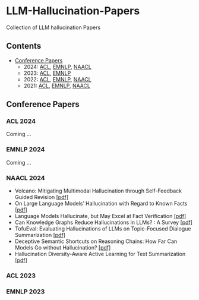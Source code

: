 # LLM-Hallucination-Papers
Collection of LLM hallucination Papers

## Contents
- [Conference Papers](#conference-papers)
	- 2024: [ACL](#acl-2024), [EMNLP](#emnlp-2024), [NAACL](#naacl-2024)
	- 2023: [ACL](#acl-2023), [EMNLP](#emnlp-2023)
	- 2022: [ACL](#acl-2022), [EMNLP](#emnlp-2022), [NAACL](#naacl-2022)
	- 2021: [ACL](#acl-2021), [EMNLP](#emnlp-2021), [NAACL](#naacl-2021)

## Conference Papers

###  ACL 2024
Coming ...
### EMNLP 2024
Coming ...
### NAACL 2024
- Volcano: Mitigating Multimodal Hallucination through Self-Feedback Guided Revision [[pdf]](https://aclanthology.org/2024.naacl-long.23/)
- On Large Language Models’ Hallucination with Regard to Known Facts [[pdf]](https://aclanthology.org/2024.naacl-long.60/)
- Language Models Hallucinate, but May Excel at Fact Verification [[pdf]](https://aclanthology.org/2024.naacl-long.62/)
- Can Knowledge Graphs Reduce Hallucinations in  LLMs? : A Survey [[pdf]](https://aclanthology.org/2024.naacl-long.219/)
- TofuEval: Evaluating Hallucinations of  LLMs on Topic-Focused Dialogue Summarization [[pdf]](https://aclanthology.org/2024.naacl-long.251/)
- Deceptive Semantic Shortcuts on Reasoning Chains: How Far Can Models Go without Hallucination? [[pdf]](https://aclanthology.org/2024.naacl-long.424/)
- Hallucination Diversity-Aware Active Learning for Text Summarization [[pdf]](https://aclanthology.org/2024.naacl-long.479/)

### ACL 2023

### EMNLP 2023

<!--stackedit_data:
eyJoaXN0b3J5IjpbMTg2Njc2MTA5MywtMTQ4Mjk4MzkzMywyOD
UzMjU4MzAsLTg5MzkwOTIxMiwzNDMxODIxMTYsLTEwNDA0NjM3
MDgsLTEwNDA0NjM3MDgsNjUxNDA2NTksMTIwMzczMTEyMiwyMD
M2NDA4MTAsNzI5Njc0ODQwLC04ODcyMTUyNDAsMjA5NDI4NzAx
NiwtOTUzNTc2NTAyLC02NjY0MDM3MzMsOTI3Nzk3MTE4LDIxMj
AwNDIxNTAsLTUxMTc3ODY0OSwyMDQ5OTIxNDkzLC00ODA3ODk5
NzJdfQ==
-->
